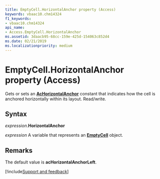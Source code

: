 ```yaml
---
title: EmptyCell.HorizontalAnchor property (Access)
keywords: vbaac10.chm14324
f1_keywords:
- vbaac10.chm14324
api_name:
- Access.EmptyCell.HorizontalAnchor
ms.assetid: 3daacb95-68cc-159e-425d-154063c852d4
ms.date: 02/21/2019
ms.localizationpriority: medium
---
```



# EmptyCell.HorizontalAnchor property (Access)

Gets or sets an **[AcHorizontalAnchor](Access.AcHorizontalAnchor.md)** constant that indicates how the cell is anchored horizontally within its layout. Read/write.


## Syntax

_expression_.**HorizontalAnchor**

_expression_ A variable that represents an **[EmptyCell](Access.EmptyCell.md)** object.


## Remarks

The default value is **acHorizontalAnchorLeft**.


[!include[Support and feedback](~/includes/feedback-boilerplate.md)]